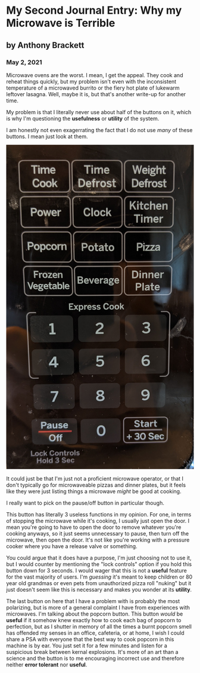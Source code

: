 # My Second Journal Entry: Why my Microwave is Terrible

## by Anthony Brackett

### May 2, 2021

Microwave ovens are the worst. I mean, I get the appeal. They cook and reheat things quickly, but my problem isn't even with the inconsistent temperature of a microwaved burrito or the fiery hot plate of lukewarm leftover lasagna. Well, maybe it is, but that's another write-up for another time.

My problem is that I literally never use about half of the buttons on it, which is why I'm questioning the **usefulness** or **utility** of the system.

I am honestly not even exagerrating the fact that I do not use *many* of these buttons. I mean just look at them.

![The buttons](https://github.com/UsabilityEngineering/ux-portfolio-Brackett1/blob/master/assets/somanybuttons.jpg)

It could just be that I'm just not a proficient microwave operator, or that I don't typically go for microwaveable pizzas and dinner plates, but it feels like they were just listing things a microwave *might* be good at cooking. 

I really want to pick on the pause/off button in particular though.

This button has literally 3 useless functions in my opinion. For one, in terms of stopping the microwave while it's cooking, I usually just open the door. I mean you're going to have to open the door to remove whatever you're cooking anyways, so it just seems unnecessary to pause, then turn off the microwave, then open the door. It's not like you're working with a pressure cooker where you have a release valve or something. 

You could argue that it does have a purpose, I'm just choosing not to use it, but I would counter by mentioning the "lock controls" option if you hold this button down for 3 seconds. I would wager that this is not a **useful** feature for the vast majority of users. I'm *guessing* it's meant to keep children or 80 year old grandmas or even pets from unauthorized pizza roll "nuking" but it just doesn't seem like this is necessary and makes you wonder at its **utility**.

The last button on here that I have a problem with is probably the most polarizing, but is more of a general complaint I have from experiences with microwaves. I'm talking about the popcorn button. This button *would* be **useful** if it somehow knew exactly how to cook each bag of popcorn to perfection, but as I shutter in memory of all the times a burnt popcorn smell has offended my senses in an office, cafeteria, or at home, I wish I could share a PSA with everyone that the best way to cook popcorn in this machine is by ear. You just set it for a few minutes and listen for a suspicious break between kernal explosions. It's more of an art than a science and the button is to me encouraging incorrect use and therefore neither **error tolerant** nor **useful**.
